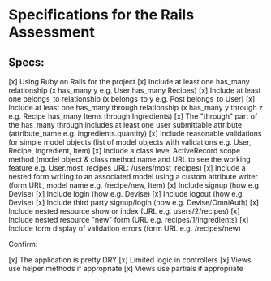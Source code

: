 # Specifications for the Rails Assessment

## Specs:

[x]  Using Ruby on Rails for the project
 [x] Include at least one has_many relationship (x has_many y e.g. User has_many Recipes)
 [x] Include at least one belongs_to relationship (x belongs_to y e.g. Post belongs_to User)
 [x] Include at least one has_many through relationship (x has_many y through z e.g. Recipe has_many Items through Ingredients)
 [x] The "through" part of the has_many through includes at least one user submittable attribute (attribute_name e.g. ingredients.quantity)
[x]  Include reasonable validations for simple model objects (list of model objects with validations e.g. User, Recipe, Ingredient, Item)
 [x] Include a class level ActiveRecord scope method (model object & class method name and URL to see the working feature e.g. User.most_recipes URL: /users/most_recipes)
 [x] Include a nested form writing to an associated model using a custom attribute writer (form URL, model name e.g. /recipe/new, Item)
 [x] Include signup (how e.g. Devise)
 [x] Include login (how e.g. Devise)
 [x] Include logout (how e.g. Devise)
 [x] Include third party signup/login (how e.g. Devise/OmniAuth)
 [x] Include nested resource show or index (URL e.g. users/2/recipes)
 [x] Include nested resource "new" form (URL e.g. recipes/1/ingredients)
 [x] Include form display of validation errors (form URL e.g. /recipes/new)

Confirm:

 [x] The application is pretty DRY
 [x] Limited logic in controllers
 [x] Views use helper methods if appropriate
 [x] Views use partials if appropriate